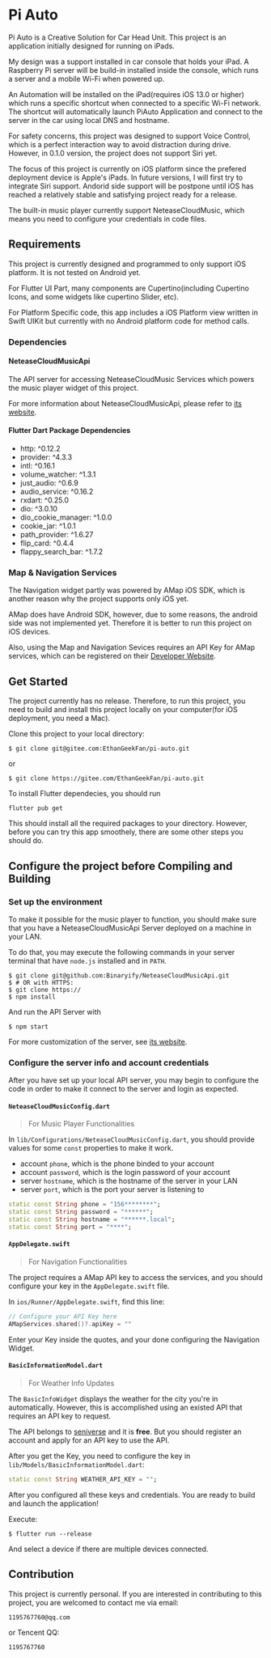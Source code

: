 # Pi Auto

Pi Auto is a Creative Solution for Car Head Unit. This project is an application initially designed for running on iPads. 

My design was a support installed in car console that holds your iPad. A Raspberry Pi server will be build-in installed inside the console, which runs a server and a mobile Wi-Fi when powered up. 

An Automation will be installed on the iPad(requires iOS 13.0 or higher) which runs a specific shortcut when connected to a specific Wi-Fi network. The shortcut will automatically launch PiAuto Application and connect to the server in the car using local DNS and hostname. 

For safety concerns, this project was designed to support Voice Control, which is a perfect interaction way to avoid distraction during drive. However, in 0.1.0 version, the project does not support Siri yet. 

The focus of this project is currently on iOS platform since the prefered deployment device is Apple's iPads. In future versions, I will first try to integrate Siri support. Andorid side support will be postpone until iOS has reached a relatively stable and satisfying project ready for a release. 

The built-in music player currently support NeteaseCloudMusic, which means you need to configure your credentials in code files. 

## Requirements

This project is currently designed and programmed to only support iOS platform. It is not tested on Android yet. 

For Flutter UI Part, many components are Cupertino(including Cupertino Icons, and some widgets like cupertino Slider, etc).

For Platform Specific code, this app includes a iOS Platform view written in Swift UIKit but currently with no Android platform code for method calls. 

### Dependencies

#### NeteaseCloudMusicApi

The API server for accessing NeteaseCloudMusic Services which powers the music player widget of this project.

For more information about NeteaseCloudMusicApi, please refer to [its website](https://binaryify.github.io/NeteaseCloudMusicApi/).


#### Flutter Dart Package Dependencies

 - http: ^0.12.2
 - provider: ^4.3.3
 - intl: ^0.16.1
 - volume_watcher: ^1.3.1
 - just_audio: ^0.6.9
 - audio_service: ^0.16.2
 - rxdart: ^0.25.0
 - dio: ^3.0.10
 - dio_cookie_manager: ^1.0.0
 - cookie_jar: ^1.0.1
 - path_provider: ^1.6.27
 - flip_card: ^0.4.4
 - flappy_search_bar: ^1.7.2

### Map & Navigation Services

The Navigation widget partly was powered by AMap iOS SDK, which is another reason why the project supports only iOS yet. 

AMap does have Android SDK, however, due to some reasons, the android side was not implemented yet. Therefore it is better to run this project on iOS devices.

Also, using the Map and Navigation Sevices requires an API Key for AMap services, which can be registered on their [Developer Website](https://developer.amap.com).


## Get Started

The project currently has no release. Therefore, to run this project, you need to build and install this project locally on your computer(for iOS deployment, you need a Mac).

Clone this project to your local directory:
```shell
$ git clone git@gitee.com:EthanGeekFan/pi-auto.git
```
or
```shell
$ git clone https://gitee.com/EthanGeekFan/pi-auto.git
```

To install Flutter dependecies, you should run
```shell
flutter pub get
```

This should install all the required packages to your directory. However, before you can try this app smoothely, there are some other steps you should do.

## Configure the project before Compiling and Building

### Set up the environment

To make it possible for the music player to function, you should make sure that you have a NeteaseCloudMusicApi Server deployed on a machine in your LAN. 

To do that, you may execute the following commands in your server terminal that have `node.js` installed and in `PATH`.

```shell
$ git clone git@github.com:Binaryify/NeteaseCloudMusicApi.git
$ # OR with HTTPS:
$ git clone https://
$ npm install
```

And run the API Server with
```shell
$ npm start
```

For more customization of the server, see [its website](https://binaryify.github.io/NeteaseCloudMusicApi/).


### Configure the server info and account credentials

After you have set up your local API server, you may begin to configure the code in order to make it connect to the server and login as expected.

#### `NeteaseCloudMusicConfig.dart`

> For Music Player Functionalities

In `lib/Configurations/NeteaseCloudMusicConfig.dart`, you should provide values for some `const` properties to make it work.
 - account `phone`, which is the phone binded to your account
 - account `password`, which is the login password of your account
 - server `hostname`, which is the hostname of the server in your LAN
 - server `port`, which is the port your server is listening to

 ```dart
static const String phone = "156********";
static const String password = "******";
static const String hostname = "******.local";
static const String port = "****";
 ```

 #### `AppDelegate.swift`

 > For Navigation Functionalities

The project requires a AMap API key to access the services, and you should configure your key in the `AppDelegate.swift` file.

In `ios/Runner/AppDelegate.swift`, find this line:
```swift
// Configure your API Key here
AMapServices.shared()?.apiKey = ""
```
Enter your Key inside the quotes, and your done configuring the Navigation Widget.


#### `BasicInformationModel.dart`

> For Weather Info Updates

The `BasicInfoWidget` displays the weather for the city you're in automatically. However, this is accomplished using an existed API that requires an API key to request. 

The API belongs to [seniverse](https://seniverse.com/) and it is **free**. But you should register an account and apply for an API key to use the API.

After you get the Key, you need to configure the key in `lib/Models/BasicInformationModel.dart`:
```dart
static const String WEATHER_API_KEY = "";
```

After you configured all these keys and credentials. You are ready to build and launch the application!

Execute:
```shell
$ flutter run --release
```
And select a device if there are multiple devices connected.


## Contribution


This project is currently personal. If you are interested in contributing to this project, you are welcomed to contact me via email:
```
1195767760@qq.com
```
or Tencent QQ:
```
1195767760
```


